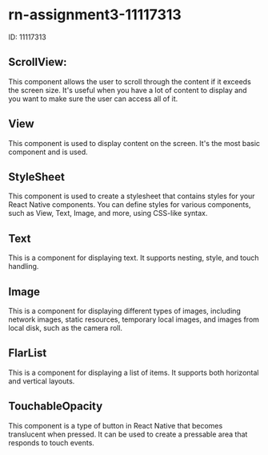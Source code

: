 # rn-assignment3-11117313
ID: 11117313
<h2>ScrollView:</h2>
This component allows the user to scroll through the content if it exceeds the screen size. It's useful when you have a lot of content to display and you want to make sure the user can access all of it.

<h2>View</h2>
This component is used to display content on the screen. It's the most basic component and is used.

<h2>StyleSheet</h2>
This component is used to create a stylesheet that contains styles for your React Native components. You can define styles for various components, such as View, Text, Image, and more, using CSS-like syntax.

<h2>Text</h2>
This is a component for displaying text. It supports nesting, style, and touch handling.

<h2>Image</h2>
This is a component for displaying different types of images, including network images, static resources, temporary local images, and images from local disk, such as the camera roll.

<h2>FlarList</h2>
This is a component for displaying a list of items. It supports both horizontal and vertical layouts.

<h2>TouchableOpacity</h2>
This component is a type of button in React Native that becomes translucent when pressed. It can be used to create a pressable area that responds to touch events.